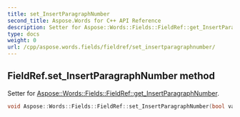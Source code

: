 ```yaml
---
title: set_InsertParagraphNumber
second_title: Aspose.Words for C++ API Reference
description: Setter for Aspose::Words::Fields::FieldRef::get_InsertParagraphNumber. 
type: docs
weight: 0
url: /cpp/aspose.words.fields/fieldref/set_insertparagraphnumber/
---
```

## FieldRef.set_InsertParagraphNumber method


Setter for [Aspose::Words::Fields::FieldRef::get_InsertParagraphNumber](../get_insertparagraphnumber/).

```cpp
void Aspose::Words::Fields::FieldRef::set_InsertParagraphNumber(bool value)
```

